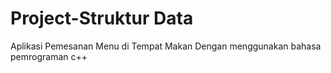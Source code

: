 # Project-Struktur Data
Aplikasi Pemesanan Menu di Tempat Makan 
Dengan menggunakan bahasa pemrograman c++
